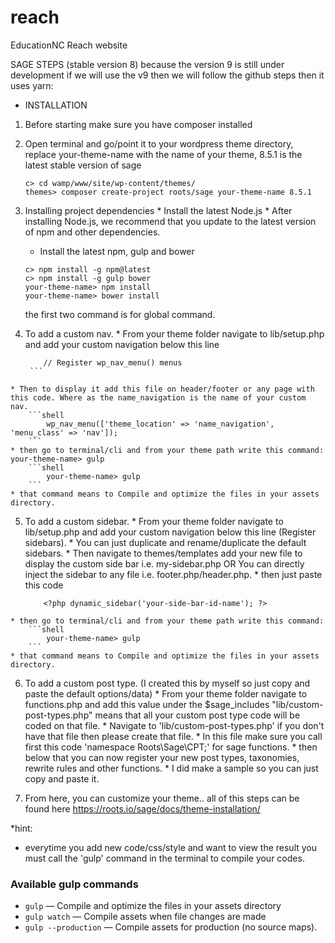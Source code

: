 # reach
EducationNC Reach website 

SAGE STEPS (stable version 8) because the version 9 is still under development if we will use the v9 then we will follow the github steps then it uses yarn:
 - INSTALLATION
  1. Before starting make sure you have composer installed
  2. Open terminal and go/point it to your wordpress theme directory,  replace your-theme-name with the name of your theme, 8.5.1 is the latest stable version of sage 	
	  ```shell
	  c> cd wamp/www/site/wp-content/themes/ 
	  themes> composer create-project roots/sage your-theme-name 8.5.1
	  ```
	 
	
  3. Installing project dependencies
    * Install the latest Node.js
	* After installing Node.js, we recommend that you update to the latest version of npm and other dependencies.
	   - Install the latest npm, gulp and bower
	   ```shell
	   c> npm install -g npm@latest
	   c> npm install -g gulp bower
	   your-theme-name> npm install 
	   your-theme-name> bower install
	   ```
	   the first two command is for global command.
	   
  4. To add a custom nav. 
    * From your theme folder navigate to lib/setup.php and add your custom navigation below this line 
		```shell
			// Register wp_nav_menu() menus
		 ```
	* Then to display it add this file on header/footer or any page with this code. Where as the name_navigation is the name of your custom nav.
		```shell
			wp_nav_menu(['theme_location' => 'name_navigation', 'menu_class' => 'nav']);		
		```
    * then go to terminal/cli and from your theme path write this command: your-theme-name> gulp
		```shell
			your-theme-name> gulp
		```
	* that command means to Compile and optimize the files in your assets directory.
  
  5. To add a custom sidebar.
    * From your theme folder navigate to lib/setup.php and add your custom navigation below this line (Register sidebars).
	* You can just duplicate and rename/duplicate the default sidebars.
	* Then navigate to themes/templates add your new file to display the custom side bar i.e. my-sidebar.php OR
	  You can directly inject the sidebar to any file i.e. footer.php/header.php.
	* then just paste this code 
		```shell
			<?php dynamic_sidebar('your-side-bar-id-name'); ?> 
		```
    * then go to terminal/cli and from your theme path write this command:
		```shell
			your-theme-name> gulp
		```
	* that command means to Compile and optimize the files in your assets directory.
	
  6. To add a custom post type. (I created this by myself so just copy and paste the default options/data)
    * From your theme folder navigate to functions.php and add this value under the $sage_includes "lib/custom-post-types.php"
	  means that all your custom post type code will be coded on that file.
	* Navigate to 'lib/custom-post-types.php' if you don't have that file then please create that file.
	* In this file make sure you call first this code 'namespace Roots\Sage\CPT;' for sage functions.
	* then below that you can now register your new post types, taxonomies, rewrite rules and other functions.
	* I did make a sample so you can just copy and paste it.
	
  7. From here, you can customize your theme.. all of this steps can be found here https://roots.io/sage/docs/theme-installation/
	  

*hint:
 - everytime you add new code/css/style and want to view the result you must call the 'gulp' command in the terminal to compile  your codes.
 
### Available gulp commands

* `gulp` — Compile and optimize the files in your assets directory
* `gulp watch` — Compile assets when file changes are made
* `gulp --production` — Compile assets for production (no source maps).
